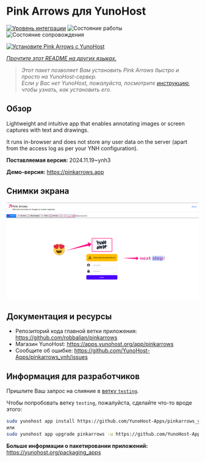 <!--
Важно: этот README был автоматически сгенерирован <https://github.com/YunoHost/apps/tree/master/tools/readme_generator>
Он НЕ ДОЛЖЕН редактироваться вручную.
-->

# Pink Arrows для YunoHost

[![Уровень интеграции](https://apps.yunohost.org/badge/integration/pinkarrows)](https://ci-apps.yunohost.org/ci/apps/pinkarrows/)
![Состояние работы](https://apps.yunohost.org/badge/state/pinkarrows)
![Состояние сопровождения](https://apps.yunohost.org/badge/maintained/pinkarrows)

[![Установите Pink Arrows с YunoHost](https://install-app.yunohost.org/install-with-yunohost.svg)](https://install-app.yunohost.org/?app=pinkarrows)

*[Прочтите этот README на других языках.](./ALL_README.md)*

> *Этот пакет позволяет Вам установить Pink Arrows быстро и просто на YunoHost-сервер.*  
> *Если у Вас нет YunoHost, пожалуйста, посмотрите [инструкцию](https://yunohost.org/install), чтобы узнать, как установить его.*

## Обзор

Lightweight and intuitive app that enables annotating images or screen captures with text and drawings.

It runs in-browser and does not store any user data on the server (apart from the access log as per your YNH configuration).


**Поставляемая версия:** 2024.11.19~ynh3

**Демо-версия:** <https://pinkarrows.app>

## Снимки экрана

![Снимок экрана Pink Arrows](./doc/screenshots/pinkarrows_ynh.png)

## Документация и ресурсы

- Репозиторий кода главной ветки приложения: <https://github.com/robbalian/pinkarrows>
- Магазин YunoHost: <https://apps.yunohost.org/app/pinkarrows>
- Сообщите об ошибке: <https://github.com/YunoHost-Apps/pinkarrows_ynh/issues>

## Информация для разработчиков

Пришлите Ваш запрос на слияние в [ветку `testing`](https://github.com/YunoHost-Apps/pinkarrows_ynh/tree/testing).

Чтобы попробовать ветку `testing`, пожалуйста, сделайте что-то вроде этого:

```bash
sudo yunohost app install https://github.com/YunoHost-Apps/pinkarrows_ynh/tree/testing --debug
или
sudo yunohost app upgrade pinkarrows -u https://github.com/YunoHost-Apps/pinkarrows_ynh/tree/testing --debug
```

**Больше информации о пакетировании приложений:** <https://yunohost.org/packaging_apps>
